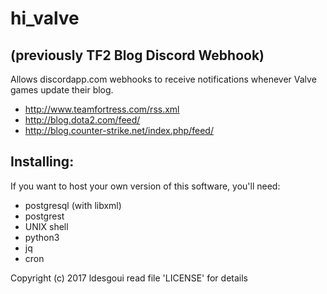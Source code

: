 # hi\_valve

## (previously TF2 Blog Discord Webhook)

Allows discordapp.com webhooks to receive notifications whenever Valve games update their blog.

 - http://www.teamfortress.com/rss.xml
 - http://blog.dota2.com/feed/
 - http://blog.counter-strike.net/index.php/feed/


## Installing:

If you want to host your own version of this software, you'll need:

- postgresql (with libxml)
- postgrest
- UNIX shell
- python3
- jq
- cron

Copyright (c) 2017 ldesgoui
read file 'LICENSE' for details
